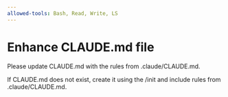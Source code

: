```yaml
---
allowed-tools: Bash, Read, Write, LS
---
```


# Enhance CLAUDE.md file

Please update CLAUDE.md with the rules from .claude/CLAUDE.md.

If CLAUDE.md does not exist, create it using the /init and include rules from
.claude/CLAUDE.md.
